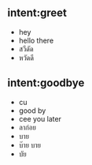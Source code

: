 
## intent:greet
- hey
- hello there
- สวีดัด
- หวัดดี

## intent:goodbye
- cu
- good by
- cee you later
- ลาก่อย
- บาย
- บ๊าย บาย
- บัย
